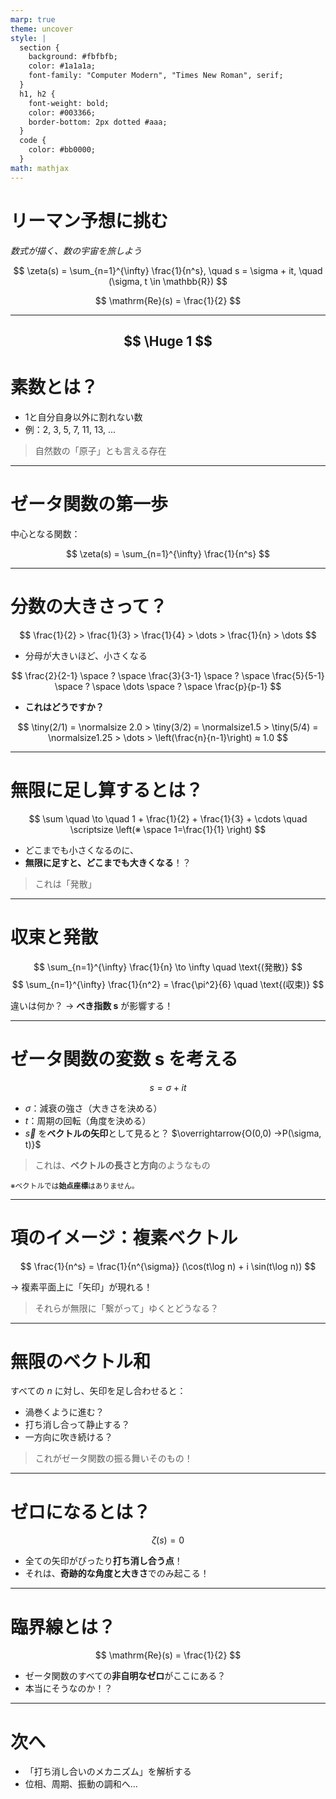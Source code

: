 ```yaml
---
marp: true
theme: uncover
style: |
  section {
    background: #fbfbfb;
    color: #1a1a1a;
    font-family: "Computer Modern", "Times New Roman", serif;
  }
  h1, h2 {
    font-weight: bold;
    color: #003366;
    border-bottom: 2px dotted #aaa;
  }
  code {
    color: #bb0000;
  }
math: mathjax
---
```


<!-- スライド 1 -->

# リーマン予想に挑む

_数式が描く、数の宇宙を旅しよう_

$$
\zeta(s) = \sum_{n=1}^{\infty} \frac{1}{n^s}, \quad s = \sigma + it, \quad (\sigma, t \in \mathbb{R})
$$

$$
\mathrm{Re}(s) = \frac{1}{2}
$$

---
$$
\Huge 1
$$
---

# 素数とは？

- 1と自分自身以外に割れない数
- 例：2, 3, 5, 7, 11, 13, ...

> 自然数の「原子」とも言える存在

---

# ゼータ関数の第一歩

中心となる関数：

$$
\zeta(s) = \sum_{n=1}^{\infty} \frac{1}{n^s}
$$

---

# 分数の大きさって？

$$
\frac{1}{2} > \frac{1}{3} > \frac{1}{4} > \dots > \frac{1}{n} > \dots
$$

- 分母が大きいほど、小さくなる

$$
\frac{2}{2-1} \space ? \space \frac{3}{3-1} \space ? \space \frac{5}{5-1} \space ? \space \dots \space ? \space \frac{p}{p-1}
$$

- **これはどうですか？**

$$
\tiny(2/1) = \normalsize 2.0 >
\tiny(3/2) = \normalsize1.5 >
\tiny(5/4) = \normalsize1.25 > \dots > \left(\frac{n}{n-1}\right) ≈ 1.0
$$

---

# 無限に足し算するとは？

$$
\sum \quad \to \quad 1 + \frac{1}{2} + \frac{1}{3} + \cdots \quad \scriptsize \left(※ \space 1=\frac{1}{1} \right)
$$

- どこまでも小さくなるのに、
- **無限に足すと、どこまでも大きくなる**！？

> これは「発散」

---

# 収束と発散

$$
\sum_{n=1}^{\infty} \frac{1}{n} \to \infty \quad \text{(発散)}
$$
$$
\sum_{n=1}^{\infty} \frac{1}{n^2} = \frac{\pi^2}{6} \quad \text{(収束)}
$$

違いは何か？ → **べき指数 s** が影響する！

---

# ゼータ関数の変数 s を考える

$$
s = \sigma + it
$$

- $\sigma$：減衰の強さ（大きさを決める）
- $t$：周期の回転（角度を決める）
- $\vec{s}$ を**ベクトルの矢印**として見ると？ $\overrightarrow{O(0,0) →P(\sigma, t)}$

> これは、**ベクトルの長さと方向**のようなもの

<small>※ベクトルでは**始点座標**はありません。</small>

---

# 項のイメージ：複素ベクトル

$$
\frac{1}{n^s} = \frac{1}{n^{\sigma}} (\cos(t\log n) + i \sin(t\log n))
$$

→ 複素平面上に「矢印」が現れる！

> それらが無限に「繋がって」ゆくとどうなる？

---

# 無限のベクトル和

すべての $n$ に対し、矢印を足し合わせると：

- 渦巻くように進む？
- 打ち消し合って静止する？
- 一方向に吹き続ける？

> これがゼータ関数の振る舞いそのもの！

---

# ゼロになるとは？

$$
\zeta(s) = 0
$$

- 全ての矢印がぴったり**打ち消し合う点**！
- それは、**奇跡的な角度と大きさ**でのみ起こる！

---

# 臨界線とは？

$$
\mathrm{Re}(s) = \frac{1}{2}
$$

- ゼータ関数のすべての**非自明なゼロ**がここにある？
- 本当にそうなのか！？

---

# 次へ

- 「打ち消し合いのメカニズム」を解析する
- 位相、周期、振動の調和へ…
